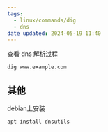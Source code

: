 ```yaml
---
tags:
  - linux/commands/dig
  - dns
date updated: 2024-05-19 11:40
---
```


查看 dns 解析过程

```shell
dig www.example.com
```

## 其他

debian上安装

```shell
apt install dnsutils
```
